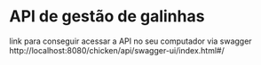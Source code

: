 # API de gestão de galinhas
link para conseguir acessar a API no seu computador via swagger http://localhost:8080/chicken/api/swagger-ui/index.html#/
